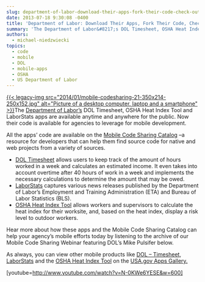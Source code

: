 ```yaml
---
slug: department-of-labor-download-their-apps-fork-their-code-check-out-the-webinar
date: 2013-07-18 9:30:08 -0400
title: 'Department of Labor: Download Their Apps, Fork Their Code, Check out the Webinar'
summary: 'The Department of Labor&#8217;s DOL Timesheet, OSHA Heat Index Tool and LaborStats apps are available anytime and anywhere for the public. Now their code is available for agencies to leverage for mobile development. All the apps&#8217; code are available on the Mobile Code'
authors:
  - michael-niedzwiecki
topics:
  - code
  - mobile
  - DOL
  - mobile-apps
  - OSHA
  - US Department of Labor
---
```


[{{< legacy-img src="2014/01/mobile-codesharing-21-350x214-250x152.jpg" alt="Picture of a desktop computer, laptop and a smartphone" >}}](https://s3.amazonaws.com/digitalgov/_legacy-img/2014/01/mobile-codesharing-21-350x214.jpg)The [Department of Labor&#8217;s](http://www.dol.gov/) DOL Timesheet, OSHA Heat Index Tool and LaborStats apps are available anytime and anywhere for the public. Now their code is available for agencies to leverage for mobile development.

All the apps&#8217; code are available on the [Mobile Code Sharing Catalog](http://gsa.github.io/Mobile-Code-Catalog/index.html) &#8211;a resource for developers that can help them find source code for native and web projects from a variety of sources.

  * [DOL Timesheet](http://apps.usa.gov/dol-timesheet.shtml) allows users to keep track of the amount of hours worked in a week and calculates an estimated income. It even takes into account overtime after 40 hours of work in a week and implements the necessary calculations to determine the amount that may be owed.
  * [LaborStats](http://apps.usa.gov/labor-stats.shtml) captures various news releases published by the Department of Labor’s Employment and Training Administration (ETA) and Bureau of Labor Statistics (BLS).
  * [OSHA Heat Index Tool](http://howtomobile.apps.gov/2011/08/25/oshas-heat-safety-tool/ "OSHA’s Heat Safety Tool") allows workers and supervisors to calculate the heat index for their worksite, and, based on the heat index, display a risk level to outdoor workers.

Hear more about how these apps and the Mobile Code Sharing Catalog can help your agency&#8217;s mobile efforts today by listening to the archive of our Mobile Code Sharing Webinar featuring DOL&#8217;s Mike Pulsifer below.

As always, you can view other mobile products like [DOL &#8211; Timesheet](http://apps.usa.gov/dol-timesheet.shtml), [LaborStats](http://apps.usa.gov/labor-stats.shtml) and the [OSHA Heat Index Tool](http://howtomobile.apps.gov/2011/08/25/oshas-heat-safety-tool/ "OSHA’s Heat Safety Tool") on the [USA.gov Apps Gallery.](http://apps.usa.gov/)

[youtube=http://www.youtube.com/watch?v=N-0KWe6YESE&w=600]